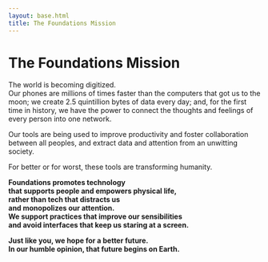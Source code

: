 ```yaml
---
layout: base.html
title: The Foundations Mission
---
```


# The Foundations Mission

The world is becoming digitized.<br>
Our phones are millions of times faster than the computers that got us to the moon; we create 2.5 quintillion bytes of data every day; and, for the first time in history, we have the power to connect the thoughts and feelings of every person into one network.

Our tools are being used to improve productivity and foster collaboration between all peoples, and extract data and attention from an unwitting society.

For better or for worst, these tools are transforming humanity.

**Foundations promotes technology<br>
that supports people and empowers physical life,<br>
rather than tech that distracts us<br>
and monopolizes our attention.<br>
We support practices that improve our sensibilities<br>
and avoid interfaces that keep us staring at a screen.**

**Just like you, we hope for a better future.<br>
In our humble opinion, that future begins on Earth.**
